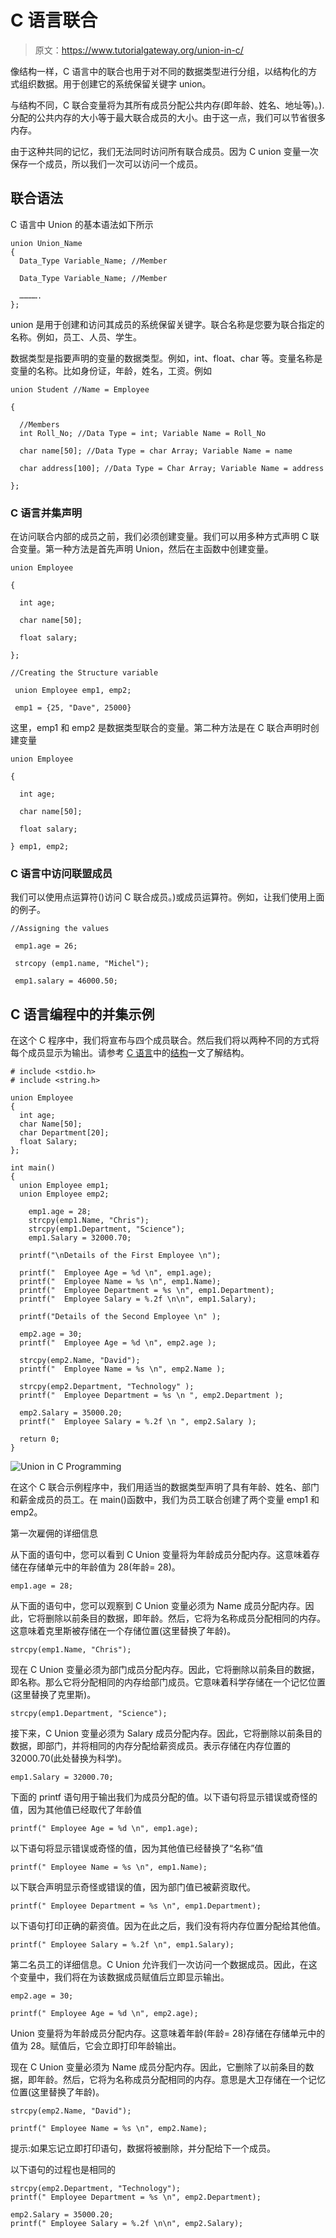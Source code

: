 # C 语言联合

> 原文：<https://www.tutorialgateway.org/union-in-c/>

像结构一样，C 语言中的联合也用于对不同的数据类型进行分组，以结构化的方式组织数据。用于创建它的系统保留关键字 union。

与结构不同，C 联合变量将为其所有成员分配公共内存(即年龄、姓名、地址等)。).分配的公共内存的大小等于最大联合成员的大小。由于这一点，我们可以节省很多内存。

由于这种共同的记忆，我们无法同时访问所有联合成员。因为 C union 变量一次保存一个成员，所以我们一次可以访问一个成员。

## 联合语法

C 语言中 Union 的基本语法如下所示

```
union Union_Name
{
  Data_Type Variable_Name; //Member

  Data_Type Variable_Name; //Member

  ………….
};
```

union 是用于创建和访问其成员的系统保留关键字。联合名称是您要为联合指定的名称。例如，员工、人员、学生。

数据类型是指要声明的变量的数据类型。例如，int、float、char 等。变量名称是变量的名称。比如身份证，年龄，姓名，工资。例如

```
union Student //Name = Employee

{

  //Members
  int Roll_No; //Data Type = int; Variable Name = Roll_No

  char name[50]; //Data Type = char Array; Variable Name = name

  char address[100]; //Data Type = Char Array; Variable Name = address

};
```

### C 语言并集声明

在访问联合内部的成员之前，我们必须创建变量。我们可以用多种方式声明 C 联合变量。第一种方法是首先声明 Union，然后在主函数中创建变量。

```
union Employee

{

  int age;

  char name[50];

  float salary;

};

//Creating the Structure variable

 union Employee emp1, emp2;

 emp1 = {25, "Dave", 25000}
```

这里，emp1 和 emp2 是数据类型联合的变量。第二种方法是在 C 联合声明时创建变量

```
union Employee

{

  int age;

  char name[50];

  float salary;

} emp1, emp2;
```

### C 语言中访问联盟成员

我们可以使用点运算符()访问 C 联合成员。)或成员运算符。例如，让我们使用上面的例子。

```
//Assigning the values

 emp1.age = 26;

 strcopy (emp1.name, "Michel");

 emp1.salary = 46000.50;
```

## C 语言编程中的并集示例

在这个 C 程序中，我们将宣布与四个成员联合。然后我们将以两种不同的方式将每个成员显示为输出。请参考 [C 语言](https://www.tutorialgateway.org/c-programming/)中的[结构](https://www.tutorialgateway.org/structures-in-c/)一文了解结构。

```
# include <stdio.h> 
# include <string.h> 

union Employee 
{
  int age;  
  char Name[50];
  char Department[20];
  float Salary;
};

int main() 
{
  union Employee emp1;
  union Employee emp2;

    emp1.age = 28;
    strcpy(emp1.Name, "Chris");
    strcpy(emp1.Department, "Science");
    emp1.Salary = 32000.70;

  printf("\nDetails of the First Employee \n");

  printf("  Employee Age = %d \n", emp1.age);
  printf("  Employee Name = %s \n", emp1.Name);
  printf("  Employee Department = %s \n", emp1.Department);
  printf("  Employee Salary = %.2f \n\n", emp1.Salary);

  printf("Details of the Second Employee \n" );

  emp2.age = 30;
  printf("  Employee Age = %d \n", emp2.age );

  strcpy(emp2.Name, "David");
  printf("  Employee Name = %s \n", emp2.Name );

  strcpy(emp2.Department, "Technology" );
  printf("  Employee Department = %s \n ", emp2.Department );

  emp2.Salary = 35000.20;
  printf("  Employee Salary = %.2f \n ", emp2.Salary );

  return 0;
}
```

![Union in C Programming](img/1bf277883f4dea8bacc75ea26ffa8de5.png)

在这个 C 联合示例程序中，我们用适当的数据类型声明了具有年龄、姓名、部门和薪金成员的员工。在 main()函数中，我们为员工联合创建了两个变量 emp1 和 emp2。

第一次雇佣的详细信息

从下面的语句中，您可以看到 C Union 变量将为年龄成员分配内存。这意味着存储在存储单元中的年龄值为 28(年龄= 28)。

```
emp1.age = 28;
```

从下面的语句中，您可以观察到 C Union 变量必须为 Name 成员分配内存。因此，它将删除以前条目的数据，即年龄。然后，它将为名称成员分配相同的内存。这意味着克里斯被存储在一个存储位置(这里替换了年龄)。

```
strcpy(emp1.Name, "Chris");
```

现在 C Union 变量必须为部门成员分配内存。因此，它将删除以前条目的数据，即名称。那么它将分配相同的内存给部门成员。它意味着科学存储在一个记忆位置(这里替换了克里斯)。

```
strcpy(emp1.Department, "Science");
```

接下来，C Union 变量必须为 Salary 成员分配内存。因此，它将删除以前条目的数据，即部门，并将相同的内存分配给薪资成员。表示存储在内存位置的 32000.70(此处替换为科学)。

```
emp1.Salary = 32000.70;
```

下面的 printf 语句用于输出我们为成员分配的值。以下语句将显示错误或奇怪的值，因为其他值已经取代了年龄值

```
printf(" Employee Age = %d \n", emp1.age);
```

以下语句将显示错误或奇怪的值，因为其他值已经替换了“名称”值

```
printf(" Employee Name = %s \n", emp1.Name);
```

以下联合声明显示奇怪或错误的值，因为部门值已被薪资取代。

```
printf(" Employee Department = %s \n", emp1.Department);
```

以下语句打印正确的薪资值。因为在此之后，我们没有将内存位置分配给其他值。

```
printf(" Employee Salary = %.2f \n", emp1.Salary);
```

第二名员工的详细信息。C Union 允许我们一次访问一个数据成员。因此，在这个变量中，我们将在为该数据成员赋值后立即显示输出。

```
emp2.age = 30;

printf(" Employee Age = %d \n", emp2.age);
```

Union 变量将为年龄成员分配内存。这意味着年龄(年龄= 28)存储在存储单元中的值为 28。赋值后，它会立即打印年龄输出。

现在 C Union 变量必须为 Name 成员分配内存。因此，它删除了以前条目的数据，即年龄。然后，它将为名称成员分配相同的内存。意思是大卫存储在一个记忆位置(这里替换了年龄)。

```
strcpy(emp2.Name, "David");

printf(" Employee Name = %s \n", emp2.Name);
```

提示:如果忘记立即打印语句，数据将被删除，并分配给下一个成员。

以下语句的过程也是相同的

```
strcpy(emp2.Department, "Technology");
printf(" Employee Department = %s \n", emp2.Department);

emp2.Salary = 35000.20;
printf(" Employee Salary = %.2f \n\n", emp2.Salary);
```